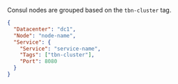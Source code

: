 
Consul nodes are grouped based on the `tbn-cluster` tag.

```json
{
  "Datacenter": "dc1",
  "Node": "node-name",
  "Service": {
    "Service": "service-name",
    "Tags": ["tbn-cluster"],
    "Port": 8080
  }
}
```
